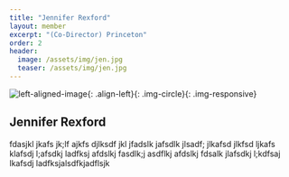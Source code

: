 ```yaml
---
title: "Jennifer Rexford"
layout: member
excerpt: "(Co-Director) Princeton"
order: 2
header:
  image: /assets/img/jen.jpg
  teaser: /assets/img/jen.jpg
---
```

![left-aligned-image](../../assets/img/jen.jpg){: .align-left}{: .img-circle}{: .img-responsive} 
## Jennifer Rexford

fdasjkl jkafs jk;lf ajkfs djlksdf jkl jfadslk jafsdlk jlsadf; jlkafsd jlkfsd ljkafs klafsdj l;afsdkj ladfksj afdslkj fasdlk;j asdflkj afdslkj fdsalk jlafsdkj l;kdfsaj lkafsdj ladfksjalsdfkjadflsjk
